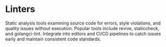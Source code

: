 # Linters

Static analysis tools examining source code for errors, style violations, and quality issues without execution. Popular tools include revive, staticcheck, and golangci-lint. Integrate into editors and CI/CD pipelines to catch issues early and maintain consistent code standards. 